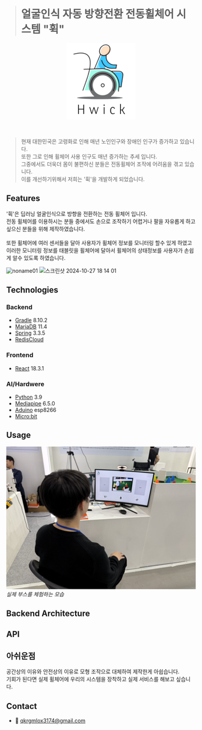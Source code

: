 
> # 얼굴인식 자동 방향전환 전동휠체어 시스템 "휙"

<div align="center">

  <!--프로젝트 대문 이미지-->
![Project Title](image.png)

</div>


<br />



> 현재 대한민국은 고령화로 인해 매년 노인인구와 장애인 인구가 증가하고 있습니다.<br />
> 또한 그로 인해 휠체어 사용 인구도 매년 증가하는 추세 입니다.<br />
> 그중에서도 더욱더 몸이 불편하신 분들은 전동휠체어 조작에 어려움을 겪고 있습니다.<br />
> 이를 개선하기위해서 저희는 '휙'을 개발하게 되었습니다.<br />

## Features
'휙'은 딥러닝 얼굴인식으로 방향을 전환하는 전동 휠체어 입니다.<br />
전동 휠체어를 이용하시는 분들 중에서도 손으로 조작하기 어렵거나 팔을 자유롭게 하고싶으신 분들을 위해 제작하였습니다.<br />
<br />
또한 휠체어에 여러 센서들을 달아 사용자가 휠체어 정보를 모니터링 할수 있게 하였고<br />
이러한 모니터링 정보를 태블릿을 휠체어에 달아서 휠체어의 상태정보를 사용자가 손쉽게 알수 있도록 하였습니다.
<br />

![noname01](https://github.com/user-attachments/assets/8e9502c6-f1b1-4951-a9c2-9836e298006e)
<img width="1091" alt="스크린샷 2024-10-27 18 14 01" src="https://github.com/user-attachments/assets/17a89664-9b7c-4788-aef1-fb6f857f3c32">


## Technologies

### Backend

- [Gradle](https://gradle.org/) 8.10.2
- [MariaDB](https://mariadb.org/) 11.4
- [Spring](https://spring.io/) 3.3.5
- [RedisCloud](https://redis.io/cloud/)

### Frontend

- [React](https://react.dev/) 18.3.1


### AI/Hardwere

- [Python](https://www.python.org/) 3.9
- [Mediapipe](https://github.com/google-ai-edge/mediapipe) 6.5.0
- [Aduino](https://www.arduino.cc/) esp8266
- [Micro:bit](https://microbit.org/ko/) 
## Usage
![booth](img/KakaoTalk_Photo_2024-12-05-14-38-38.jpeg)
*실제 부스를 체험하는 모습* 

## Backend Architecture
## API
## 아쉬운점
공간상의 이유와 안전상의 이유로 모형 조작으로 대체하여 제작한게 아쉽습니다.<br>
기회가 된다면 실제 휠체어에 우리의 시스템을 장착하고 실제 서비스를 해보고 싶습니다.


## Contact
- 📧 qkrgmlox3174@gmail.com







<!--Url for Badges-->
[license-shield]: https://img.shields.io/github/license/dev-ujin/readme-template?labelColor=D8D8D8&color=04B4AE
[repository-size-shield]: https://img.shields.io/github/repo-size/dev-ujin/readme-template?labelColor=D8D8D8&color=BE81F7
[issue-closed-shield]: https://img.shields.io/github/issues-closed/dev-ujin/readme-template?labelColor=D8D8D8&color=FE9A2E

<!--Url for Buttons-->
[readme-eng-shield]: https://img.shields.io/badge/-readme%20in%20english-2E2E2E?style=for-the-badge
[view-demo-shield]: https://img.shields.io/badge/-%F0%9F%98%8E%20view%20demo-F3F781?style=for-the-badge
[view-demo-url]: https://dev-ujin.github.io
[report-bug-shield]: https://img.shields.io/badge/-%F0%9F%90%9E%20report%20bug-F5A9A9?style=for-the-badge
[report-bug-url]: https://github.com/dev-ujin/readme-template/issues
[request-feature-shield]: https://img.shields.io/badge/-%E2%9C%A8%20request%20feature-A9D0F5?style=for-the-badge
[request-feature-url]: https://github.com/dev-ujin/readme-template/issues

<!--URLS-->
[license-url]: LICENSE.md
[contribution-url]: CONTRIBUTION.md
[readme-eng-url]: ../README.md
